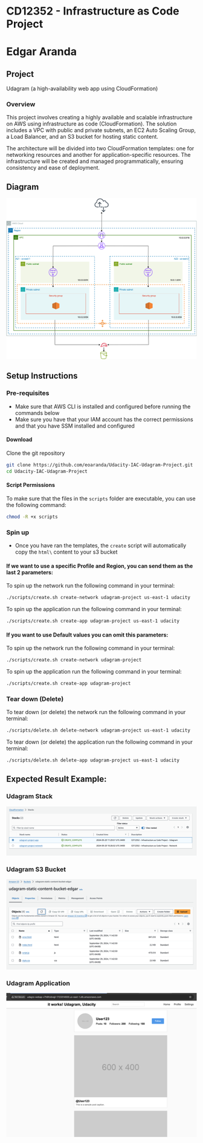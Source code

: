 # CD12352 - Infrastructure as Code Project
# Edgar Aranda

## Project
Udagram (a high-availability web app using CloudFormation)

### Overview 
This project involves creating a highly available and scalable infrastructure on AWS using infrastructure as code (CloudFormation). The solution includes a VPC with public and private subnets, an EC2 Auto Scaling Group, a Load Balancer, and an S3 bucket for hosting static content. 

The architecture will be divided into two CloudFormation templates: one for networking resources and another for application-specific resources. The infrastructure will be created and managed programmatically, ensuring consistency and ease of deployment.

## Diagram

![img-1](assets/Udagram-diagram.png)

## Setup Instructions

### Pre-requisites
- Make sure that AWS CLI is installed and configured before running the commands below
- Make sure you have that your IAM account has the correct permissions and that you have SSM installed and configured
  
#### Download
Clone the git repository
```sh
git clone https://github.com/eoaranda/Udacity-IAC-Udagram-Project.git
cd Udacity-IAC-Udagram-Project
```

#### Script Permissions
To make sure that the files in the `scripts` folder are executable, you can use the following command:
```sh
chmod -R +x scripts
```

### Spin up 
- Once you have ran the templates, the `create` script will automatically copy the `html\` content to your s3 bucket

#### If we want to use a specific Profile and Region, you can send them as the last 2 parameters:
To spin up the network run the following command in your terminal:
```sh
./scripts/create.sh create-network udagram-project us-east-1 udacity
```

To spin up the application run the following command in your terminal:
```sh
./scripts/create.sh create-app udagram-project us-east-1 udacity
```

#### If you want to use Default values you can omit this parameters:
To spin up the network run the following command in your terminal:
```sh
./scripts/create.sh create-network udagram-project
```

To spin up the application run the following command in your terminal:
```sh
./scripts/create.sh create-app udagram-project
```

### Tear down (Delete)
To tear down (or delete) the network run the following command in your terminal:
```sh
./scripts/delete.sh delete-network udagram-project us-east-1 udacity 
```

To tear down (or delete) the application run the following command in your terminal:
```sh
./scripts/delete.sh delete-app udagram-project us-east-1 udacity 
```


## Expected Result Example:

### Udagram Stack
![img-2](assets/Udagram-Stack.png)

### Udagram S3 Bucket
![img-3](assets/Udagram-S3.png)

### Udagram Application 
![img-4](assets/Udagram-App.png)
